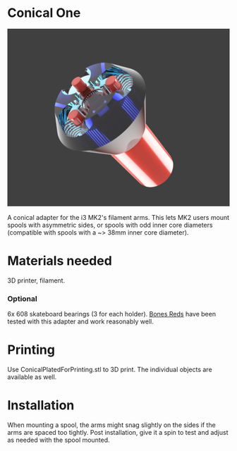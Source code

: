 # Conical One

![Conical adapter rendering](conical_one.png)

A conical adapter for the i3 MK2's filament arms. This lets MK2 users mount spools with asymmetric sides, or spools with odd inner core diameters (compatible with spools with a ~> 38mm inner core diameter). 

# Materials needed

3D printer, filament.

### Optional

6x 608 skateboard bearings (3 for each holder). [Bones Reds](https://www.amazon.com/Bones-Bearings-Reds/dp/B003U7TQ5U) have been tested with this adapter and work reasonably well.

# Printing

Use ConicalPlatedForPrinting.stl to 3D print. The individual objects are available as well.

# Installation

When mounting a spool, the arms might snag slightly on the sides if the arms are spaced too tightly. Post installation, give it a spin to test and adjust as needed with the spool mounted.
